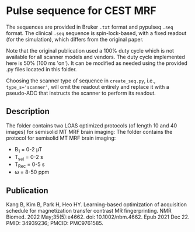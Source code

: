 # Pulse sequence for CEST MRF
The sequences are provided in Bruker `.txt` format and pypulseq `.seq` format. The clinical `.seq` sequence is spin-lock-based, with a fixed readout (for the simulation), which differs from the original paper. 

Note that the original publication used a 100% duty cycle which is not available for all scanner models and vendors. The duty cycle implemented here is 50% (100 ms 'on'). It can be modified as needed using the provided .py files located in this folder.

Choosing the scanner type of sequence in `create_seq.py`, i.e., `type_s='scanner'`, will omit the readout entirely and replace it with a pseudo-ADC that instructs the scanner to perform its readout.

## Description
The folder contains two LOAS optimized protocols (of length 10 and 40 images) for semisolid MT MRF brain imaging: 
The folder contains the protocol for semisolid MT MRF brain imaging: 
- B<sub>1</sub> = 0-2 µT
- T<sub>sat</sub> = 0-2 s
- T<sub>Rec</sub> = 0-5 s 
- ω = 8-50 ppm

## Publication
Kang B, Kim B, Park H, Heo HY. Learning-based optimization of acquisition schedule for magnetization transfer contrast MR fingerprinting. NMR Biomed. 2022 May;35(5):e4662. doi: 10.1002/nbm.4662. Epub 2021 Dec 22. PMID: 34939236; PMCID: PMC9761585.
